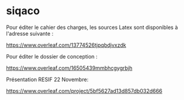 # siqaco

Pour éditer le cahier des charges, les sources Latex sont disponibles à l'adresse suivante : 

https://www.overleaf.com/13774526tjpqbdjvxzdk

Pour éditer le dossier de conception :

https://www.overleaf.com/16505439mmbhcgygrbjh


Présentation RESIF 22 Novembre:

https://www.overleaf.com/project/5bf5627ad13d857db032d666
